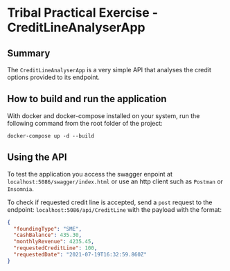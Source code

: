 # Tribal Practical Exercise - CreditLineAnalyserApp

## Summary

The `CreditLineAnalyserApp` is a very simple API that analyses the credit options provided to its endpoint.

## How to build and run the application

With docker and docker-compose installed on your system, run the following command from the root folder of the project:

`docker-compose up -d --build`


## Using the API

To test the application you access the swagger enpoint at `localhost:5086/swagger/index.html` or use an http client such as `Postman` or `Insomnia`.

To check if requested credit line is accepted, send a `post` request to the endpoint: `localhost:5086/api/CreditLine` with the payload with the format:
```json
{
  "foundingType": "SME",
  "cashBalance": 435.30,
  "monthlyRevenue": 4235.45,
  "requestedCreditLine": 100,
  "requestedDate": "2021-07-19T16:32:59.860Z"
}
```
